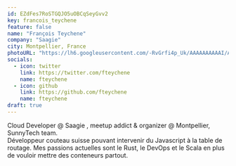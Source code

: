```yaml
---
id: EZdFes7RoSTGQJO5uOBCqSeyGvv2
key: francois_teychene
feature: false
name: "François Teychene"
company: "Saagie"
city: Montpellier, France
photoURL: "https://lh6.googleusercontent.com/-RvGrfi4p_Uk/AAAAAAAAAAI/AAAAAAAABtE/iqj8zP9rc0U/photo.jpg"
socials:
  - icon: twitter
    link: https://twitter.com/fteychene
    name: fteychene
  - icon: github
    link: https://github.com/fteychene
    name: fteychene
draft: true
---
```

Cloud Developer @ Saagie , meetup addict & organizer @ Montpellier,  SunnyTech team.  
Développeur couteau suisse pouvant intervenir du Javascript à la table de routage. Mes passions actuelles sont le Rust, le DevOps et le Scala en plus de vouloir mettre des conteneurs partout.
